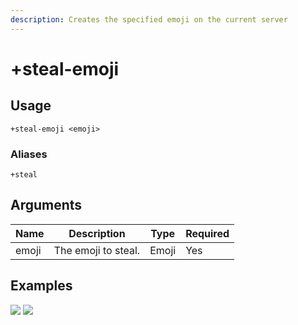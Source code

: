 ```yaml
---
description: Creates the specified emoji on the current server
---
```


# +steal-emoji

## Usage

```
+steal-emoji <emoji>
```

### Aliases

```
+steal
```

## Arguments

| Name  | Description         | Type  | Required |
| ----- | ------------------- | ----- | -------- |
| emoji | The emoji to steal. | Emoji | Yes      |

## Examples

![](https://user-images.githubusercontent.com/111157596/186909938-eafd086b-3edf-42d7-8487-d9ed97e05215.jpg) ![](https://user-images.githubusercontent.com/111157596/186909981-2915fe6d-01cc-485a-84cd-8dae31a501a7.jpg)
